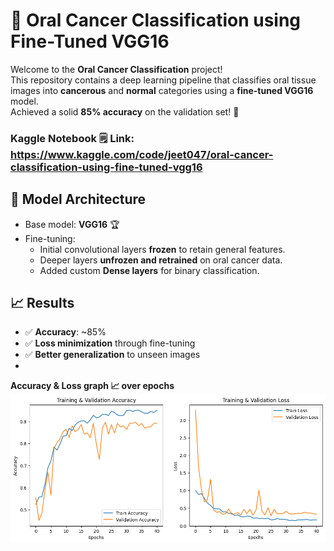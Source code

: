 # 🦷 Oral Cancer Classification using Fine-Tuned VGG16

Welcome to the **Oral Cancer Classification** project!  
This repository contains a deep learning pipeline that classifies oral tissue images into **cancerous** and **normal** categories using a **fine-tuned VGG16** model.  
Achieved a solid **85% accuracy** on the validation set! 🚀

### **Kaggle Notebook 🗒️ Link**: https://www.kaggle.com/code/jeet047/oral-cancer-classification-using-fine-tuned-vgg16

## 🧠 Model Architecture

- Base model: **VGG16** 🏆
- Fine-tuning:
  - Initial convolutional layers **frozen** to retain general features.
  - Deeper layers **unfrozen and retrained** on oral cancer data.
  - Added custom **Dense layers** for binary classification.

## 📈 Results

- ✅ **Accuracy**: ~85%
- ✅ **Loss minimization** through fine-tuning
- ✅ **Better generalization** to unseen images
- 

**Accuracy & Loss graph 📈 over epochs** ![View Graphs](./sample_results/accuracy-loss-over-epochs.png)
